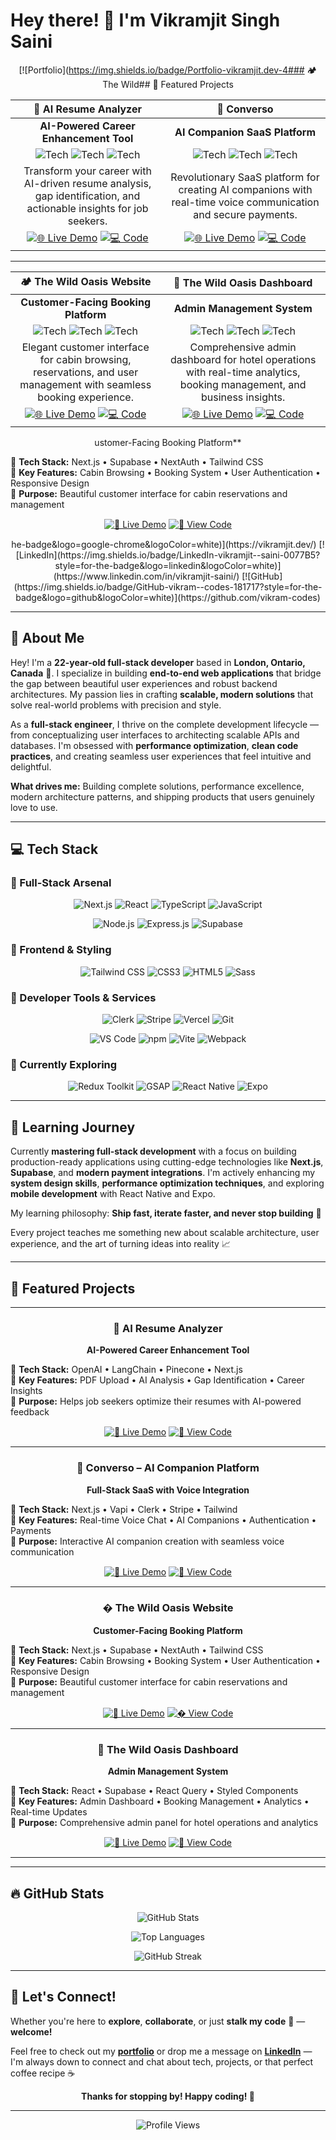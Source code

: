 # Hey there! 👋 I'm Vikramjit Singh Saini

<div align="center">
  
  [![Portfolio](https://img.shields.io/badge/Portfolio-vikramjit.dev-4### 🏕️ The Wild## 🚀 Featured Projects

<div align="center">

|                                                                                                                                   📄 **AI Resume Analyzer**                                                                                                                                    |                                                                                                                                      🤖 **Converso**                                                                                                                                      |
| :--------------------------------------------------------------------------------------------------------------------------------------------------------------------------------------------------------------------------------------------------------------------------------------------: | :---------------------------------------------------------------------------------------------------------------------------------------------------------------------------------------------------------------------------------------------------------------------------------------: |
|                                                                                                                             **AI-Powered Career Enhancement Tool**                                                                                                                             |                                                                                                                              **AI Companion SaaS Platform**                                                                                                                               |
| ![Tech](https://img.shields.io/badge/OpenAI-FF6B35?style=flat-square&logo=openai&logoColor=white) ![Tech](https://img.shields.io/badge/LangChain-FF6B35?style=flat-square&logoColor=white) ![Tech](https://img.shields.io/badge/Next.js-000000?style=flat-square&logo=next.js&logoColor=white) | ![Tech](https://img.shields.io/badge/Next.js-000000?style=flat-square&logo=next.js&logoColor=white) ![Tech](https://img.shields.io/badge/Vapi-4285F4?style=flat-square&logoColor=white) ![Tech](https://img.shields.io/badge/Stripe-008CDD?style=flat-square&logo=stripe&logoColor=white) |
|                                                                                       Transform your career with AI-driven resume analysis, gap identification, and actionable insights for job seekers.                                                                                       |                                                                                      Revolutionary SaaS platform for creating AI companions with real-time voice communication and secure payments.                                                                                       |
|   [![🌐 Live Demo](https://img.shields.io/badge/🌐_Live_Demo-FF6B6B?style=for-the-badge&logoColor=white)](https://your-resume-analyzer-link.com) [![💻 Code](https://img.shields.io/badge/💻_Code-4ECDC4?style=for-the-badge&logo=github&logoColor=white)](https://github.com/vikram-codes)    |    [![🌐 Live Demo](https://img.shields.io/badge/🌐_Live_Demo-FF6B6B?style=for-the-badge&logoColor=white)](https://your-converso-link.com) [![💻 Code](https://img.shields.io/badge/💻_Code-4ECDC4?style=for-the-badge&logo=github&logoColor=white)](https://github.com/vikram-codes)     |

---

|                                                                                                                                            🏕️ **The Wild Oasis Website**                                                                                                                                            |                                                                                                                                          🏨 **The Wild Oasis Dashboard**                                                                                                                                          |
| :-----------------------------------------------------------------------------------------------------------------------------------------------------------------------------------------------------------------------------------------------------------------------------------------------------------------: | :---------------------------------------------------------------------------------------------------------------------------------------------------------------------------------------------------------------------------------------------------------------------------------------------------------------: |
|                                                                                                                                        **Customer-Facing Booking Platform**                                                                                                                                         |                                                                                                                                            **Admin Management System**                                                                                                                                            |
| ![Tech](https://img.shields.io/badge/Next.js-000000?style=flat-square&logo=next.js&logoColor=white) ![Tech](https://img.shields.io/badge/Supabase-3ECF8E?style=flat-square&logo=supabase&logoColor=white) ![Tech](https://img.shields.io/badge/Tailwind-06B6D4?style=flat-square&logo=tailwind-css&logoColor=white) | ![Tech](https://img.shields.io/badge/React-61DAFB?style=flat-square&logo=react&logoColor=black) ![Tech](https://img.shields.io/badge/Supabase-3ECF8E?style=flat-square&logo=supabase&logoColor=white) ![Tech](https://img.shields.io/badge/React_Query-FF4154?style=flat-square&logo=react-query&logoColor=white) |
|                                                                                                 Elegant customer interface for cabin browsing, reservations, and user management with seamless booking experience.                                                                                                  |                                                                                              Comprehensive admin dashboard for hotel operations with real-time analytics, booking management, and business insights.                                                                                              |
|     [![🌐 Live Demo](https://img.shields.io/badge/🌐_Live_Demo-FF6B6B?style=for-the-badge&logoColor=white)](https://your-wild-oasis-link.com) [![💻 Code](https://img.shields.io/badge/💻_Code-4ECDC4?style=for-the-badge&logo=github&logoColor=white)](https://github.com/vikram-codes/The-Wild-Oasis-Webiste)     | [![🌐 Live Demo](https://img.shields.io/badge/🌐_Live_Demo-FF6B6B?style=for-the-badge&logoColor=white)](https://the-wild-oasis-virid-eight.vercel.app/) [![💻 Code](https://img.shields.io/badge/💻_Code-4ECDC4?style=for-the-badge&logo=github&logoColor=white)](https://github.com/vikram-codes/The-Wild-Oasis) |

</div>ustomer-Facing Booking Platform**

<div align="left" style="max-width: 600px; margin: 0 auto;">

🔹 **Tech Stack:** Next.js • Supabase • NextAuth • Tailwind CSS  
🔹 **Key Features:** Cabin Browsing • Booking System • User Authentication • Responsive Design  
🔹 **Purpose:** Beautiful customer interface for cabin reservations and management

</div>

<div style="margin: 15px 0;">
  
[![🔗 Live Demo](https://img.shields.io/badge/🔗_Live_Demo-4285F4?style=for-the-badge)](https://your-wild-oasis-link.com)
[![📱 View Code](https://img.shields.io/badge/📱_View_Code-181717?style=for-the-badge&logo=github)](https://github.com/vikram-codes/The-Wild-Oasis-Webiste)

</div>he-badge&logo=google-chrome&logoColor=white)](https://vikramjit.dev/)
  [![LinkedIn](https://img.shields.io/badge/LinkedIn-vikramjit--saini-0077B5?style=for-the-badge&logo=linkedin&logoColor=white)](https://www.linkedin.com/in/vikramjit-saini/)
  [![GitHub](https://img.shields.io/badge/GitHub-vikram--codes-181717?style=for-the-badge&logo=github&logoColor=white)](https://github.com/vikram-codes)
  
</div>

---

## 👤 About Me

Hey! I'm a **22-year-old full-stack developer** based in **London, Ontario, Canada** 🍁. I specialize in building **end-to-end web applications** that bridge the gap between beautiful user experiences and robust backend architectures. My passion lies in crafting **scalable, modern solutions** that solve real-world problems with precision and style.

As a **full-stack engineer**, I thrive on the complete development lifecycle — from conceptualizing user interfaces to architecting scalable APIs and databases. I'm obsessed with **performance optimization**, **clean code practices**, and creating seamless user experiences that feel intuitive and delightful.

**What drives me:** Building complete solutions, performance excellence, modern architecture patterns, and shipping products that users genuinely love to use.

---

## 💻 Tech Stack

### 🚀 Full-Stack Arsenal

<div align="center">

![Next.js](https://img.shields.io/badge/Next.js-000000?style=for-the-badge&logo=next.js&logoColor=white)
![React](https://img.shields.io/badge/React-61DAFB?style=for-the-badge&logo=react&logoColor=black)
![TypeScript](https://img.shields.io/badge/TypeScript-3178C6?style=for-the-badge&logo=typescript&logoColor=white)
![JavaScript](https://img.shields.io/badge/JavaScript-F7DF1E?style=for-the-badge&logo=javascript&logoColor=black)

![Node.js](https://img.shields.io/badge/Node.js-339933?style=for-the-badge&logo=node.js&logoColor=white)
![Express.js](https://img.shields.io/badge/Express.js-000000?style=for-the-badge&logo=express&logoColor=white)
![Supabase](https://img.shields.io/badge/Supabase-3ECF8E?style=for-the-badge&logo=supabase&logoColor=white)

</div>

### 🎨 Frontend & Styling

<div align="center">

![Tailwind CSS](https://img.shields.io/badge/Tailwind_CSS-06B6D4?style=for-the-badge&logo=tailwind-css&logoColor=white)
![CSS3](https://img.shields.io/badge/CSS3-1572B6?style=for-the-badge&logo=css3&logoColor=white)
![HTML5](https://img.shields.io/badge/HTML5-E34F26?style=for-the-badge&logo=html5&logoColor=white)
![Sass](https://img.shields.io/badge/Sass-CC6699?style=for-the-badge&logo=sass&logoColor=white)

</div>

### 🔧 Developer Tools & Services

<div align="center">

![Clerk](https://img.shields.io/badge/Clerk-6C47FF?style=for-the-badge&logo=clerk&logoColor=white)
![Stripe](https://img.shields.io/badge/Stripe-008CDD?style=for-the-badge&logo=stripe&logoColor=white)
![Vercel](https://img.shields.io/badge/Vercel-000000?style=for-the-badge&logo=vercel&logoColor=white)
![Git](https://img.shields.io/badge/Git-F05032?style=for-the-badge&logo=git&logoColor=white)

![VS Code](https://img.shields.io/badge/VS_Code-007ACC?style=for-the-badge&logo=visual-studio-code&logoColor=white)
![npm](https://img.shields.io/badge/npm-CB3837?style=for-the-badge&logo=npm&logoColor=white)
![Vite](https://img.shields.io/badge/Vite-646CFF?style=for-the-badge&logo=vite&logoColor=white)
![Webpack](https://img.shields.io/badge/Webpack-8DD6F9?style=for-the-badge&logo=webpack&logoColor=black)

</div>

### 🌱 Currently Exploring

<div align="center">

![Redux Toolkit](https://img.shields.io/badge/Redux_Toolkit-764ABC?style=for-the-badge&logo=redux&logoColor=white)
![GSAP](https://img.shields.io/badge/GSAP-88CE02?style=for-the-badge&logo=greensock&logoColor=white)
![React Native](https://img.shields.io/badge/React_Native-61DAFB?style=for-the-badge&logo=react&logoColor=black)
![Expo](https://img.shields.io/badge/Expo-000020?style=for-the-badge&logo=expo&logoColor=white)

</div>

---

## 🧠 Learning Journey

Currently **mastering full-stack development** with a focus on building production-ready applications using cutting-edge technologies like **Next.js**, **Supabase**, and **modern payment integrations**. I'm actively enhancing my **system design skills**, **performance optimization techniques**, and exploring **mobile development** with React Native and Expo.

My learning philosophy: **Ship fast, iterate faster, and never stop building** 🚀

Every project teaches me something new about scalable architecture, user experience, and the art of turning ideas into reality 📈

---

## 📂 Featured Projects

<div align="center">

---

### 📄 AI Resume Analyzer

**AI-Powered Career Enhancement Tool**

<div align="left" style="max-width: 600px; margin: 0 auto;">

🔹 **Tech Stack:** OpenAI • LangChain • Pinecone • Next.js  
🔹 **Key Features:** PDF Upload • AI Analysis • Gap Identification • Career Insights  
🔹 **Purpose:** Helps job seekers optimize their resumes with AI-powered feedback

</div>

<div style="margin: 15px 0;">
  
[![🔗 Live Demo](https://img.shields.io/badge/🔗_Live_Demo-4285F4?style=for-the-badge)](https://your-resume-analyzer-link.com)
[![📱 View Code](https://img.shields.io/badge/📱_View_Code-181717?style=for-the-badge&logo=github)](https://github.com/vikram-codes)

</div>

---

### 🤖 Converso – AI Companion Platform

**Full-Stack SaaS with Voice Integration**

<div align="left" style="max-width: 600px; margin: 0 auto;">

🔹 **Tech Stack:** Next.js • Vapi • Clerk • Stripe • Tailwind  
🔹 **Key Features:** Real-time Voice Chat • AI Companions • Authentication • Payments  
🔹 **Purpose:** Interactive AI companion creation with seamless voice communication

</div>

<div style="margin: 15px 0;">
  
[![🔗 Live Demo](https://img.shields.io/badge/🔗_Live_Demo-4285F4?style=for-the-badge)](https://your-converso-link.com)
[![📱 View Code](https://img.shields.io/badge/📱_View_Code-181717?style=for-the-badge&logo=github)](https://github.com/vikram-codes)

</div>

---

### �️ The Wild Oasis Website

**Customer-Facing Booking Platform**

<div align="left" style="max-width: 600px; margin: 0 auto;">

🔹 **Tech Stack:** Next.js • Supabase • NextAuth • Tailwind CSS  
🔹 **Key Features:** Cabin Browsing • Booking System • User Authentication • Responsive Design  
🔹 **Purpose:** Beautiful customer interface for cabin reservations and management

</div>

<div style="margin: 15px 0;">
  
[![🔗 Live Demo](https://img.shields.io/badge/🔗_Live_Demo-4285F4?style=for-the-badge)](https://your-wild-oasis-link.com)
[![� View Code](https://img.shields.io/badge/📱_View_Code-181717?style=for-the-badge&logo=github)](https://github.com/vikram-codes)

</div>

---

### 🏨 The Wild Oasis Dashboard

**Admin Management System**

<div align="left" style="max-width: 600px; margin: 0 auto;">

🔹 **Tech Stack:** React • Supabase • React Query • Styled Components  
🔹 **Key Features:** Admin Dashboard • Booking Management • Analytics • Real-time Updates  
🔹 **Purpose:** Comprehensive admin panel for hotel operations and analytics

</div>

<div style="margin: 15px 0;">
  
[![🔗 Live Demo](https://img.shields.io/badge/🔗_Live_Demo-4285F4?style=for-the-badge)](https://the-wild-oasis-virid-eight.vercel.app/)
[![📱 View Code](https://img.shields.io/badge/📱_View_Code-181717?style=for-the-badge&logo=github)](https://github.com/vikram-codes/The-Wild-Oasis)

</div>

---

</div>

---

## 🔥 GitHub Stats

<div align="center">
  
  ![GitHub Stats](https://github-readme-stats.vercel.app/api?username=vikram-codes&show_icons=true&theme=tokyonight&hide_border=true&count_private=true)
  
  ![Top Languages](https://github-readme-stats.vercel.app/api/top-langs/?username=vikram-codes&layout=compact&theme=tokyonight&hide_border=true)
  
  ![GitHub Streak](https://streak-stats.demolab.com/?user=vikram-codes&theme=tokyonight&hide_border=true)
  
</div>

---

## 💬 Let's Connect!

Whether you're here to **explore**, **collaborate**, or just **stalk my code** 👀 — **welcome!**

Feel free to check out my [**portfolio**](https://vikramjit.dev/) or drop me a message on [**LinkedIn**](https://www.linkedin.com/in/vikramjit-saini/) — I'm always down to connect and chat about tech, projects, or that perfect coffee recipe ☕

<div align="center">
  
  **Thanks for stopping by! Happy coding! 🚀**
  
</div>

---

<div align="center">
  <img src="https://komarev.com/ghpvc/?username=vikram-codes&style=for-the-badge&color=4285F4" alt="Profile Views">
</div>
